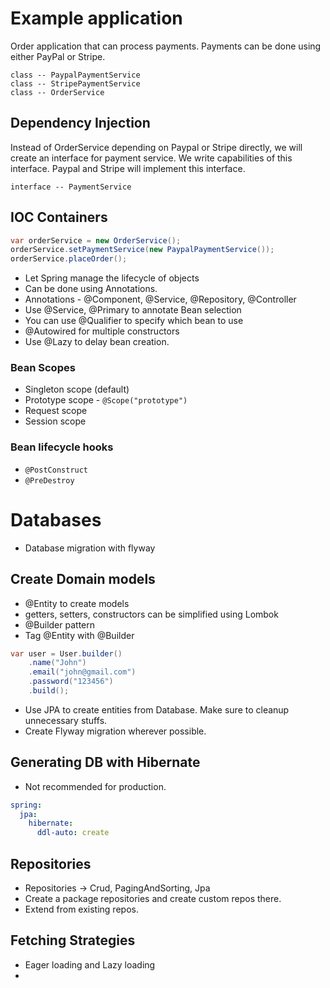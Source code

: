 # Example application
Order application that can process payments. Payments can be done using either PayPal or Stripe.
```
class -- PaypalPaymentService
class -- StripePaymentService
class -- OrderService
```

## Dependency Injection
Instead of OrderService depending on Paypal or Stripe directly, we will create an interface for payment service. We write capabilities of this interface. 
Paypal and Stripe will implement this interface. 
```
interface -- PaymentService
```
## IOC Containers
```java
var orderService = new OrderService();
orderService.setPaymentService(new PaypalPaymentService());
orderService.placeOrder();
```
- Let Spring manage the lifecycle of objects
- Can be done using Annotations. 
- Annotations - @Component, @Service, @Repository, @Controller
- Use @Service, @Primary to annotate Bean selection
- You can use @Qualifier to specify which bean to use
- @Autowired for multiple constructors
- Use @Lazy to delay bean creation.

### Bean Scopes
- Singleton scope (default)
- Prototype scope - `@Scope("prototype")`
- Request scope
- Session scope

### Bean lifecycle hooks
- `@PostConstruct`
- `@PreDestroy`

# Databases
- Database migration with flyway

## Create Domain models
- @Entity to create models
- getters, setters, constructors can be simplified using Lombok
- @Builder pattern
- Tag @Entity with @Builder
```java
var user = User.builder()
    .name("John")
    .email("john@gmail.com")
    .password("123456")
    .build();
```
- Use JPA to create entities from Database. Make sure to cleanup unnecessary stuffs.
- Create Flyway migration wherever possible.
## Generating DB with Hibernate
- Not recommended for production.
```yaml
spring:
  jpa:
    hibernate:
      ddl-auto: create
```
## Repositories
- Repositories -> Crud, PagingAndSorting, Jpa
- Create a package repositories and create custom repos there.
- Extend from existing repos.
## Fetching Strategies
- Eager loading and Lazy loading
- 